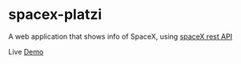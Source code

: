 # spacex-platzi
A web application that shows info of SpaceX, using [spaceX rest API](https://github.com/r-spacex/SpaceX-API) 

Live [Demo](https://platzinautas.now.sh/)

